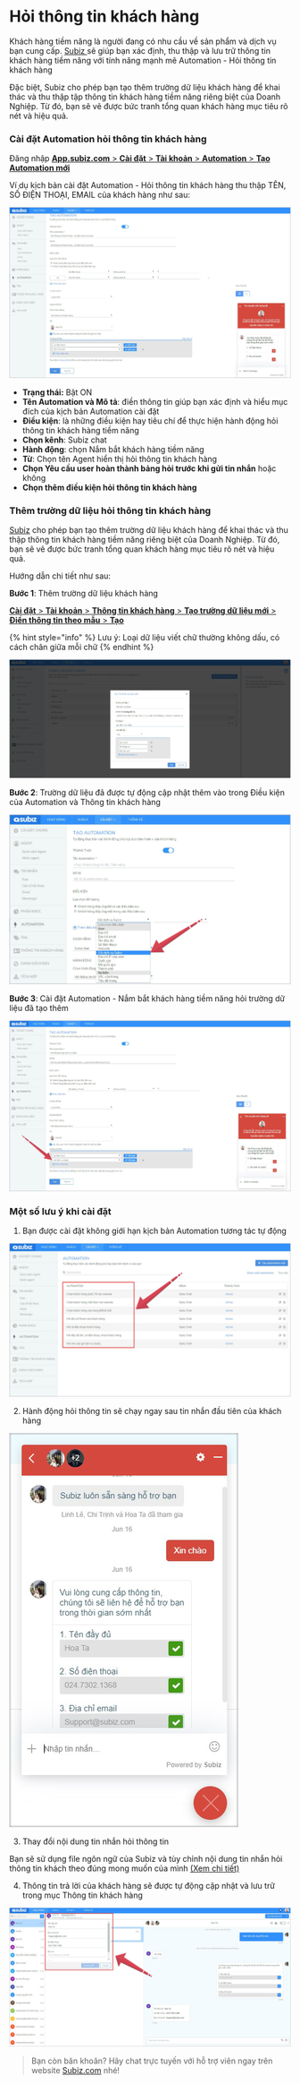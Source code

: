 # Hỏi thông tin khách hàng

Khách hàng tiềm năng là người đang có nhu cầu về sản phẩm và dịch vụ bạn cung cấp. [Subiz ](https://subiz.com/vi/)sẽ giúp bạn xác định, thu thập và lưu trữ thông tin khách hàng tiềm năng với tính năng mạnh mẽ Automation - Hỏi thông tin khách hàng

Đặc biệt, Subiz cho phép bạn tạo thêm trường dữ liệu khách hàng để khai thác và thu thập tập thông tin khách hàng tiềm năng riêng biệt của Doanh Nghiệp. Từ đó, bạn sẽ vẽ được bức tranh tổng quan khách hàng mục tiêu rõ nét và hiệu quả.

### Cài đặt Automation hỏi thông tin khách hàng

 Đăng nhập [**App.subiz.com** &gt; **Cài đặt** &gt; **Tài khoản** &gt; **Automation** &gt; **Tạo Automation mới** ](https://app.subiz.com/settings/automation-add)

Ví dụ kịch bản cài đặt Automation - Hỏi thông tin khách hàng thu thập TÊN, SỐ ĐIỆN THOẠI, EMAIL của khách hàng như sau:

![K&#x1ECB;ch b&#x1EA3;n Automation h&#x1ECF;i s&#x1ED1; &#x111;i&#x1EC7;n tho&#x1EA1;i, Email kh&#xE1;ch h&#xE0;ng](../../.gitbook/assets/auto-ask-info.jpg)

* **Trạng thái:** Bật ON
* **Tên Automation và Mô tả**: điền thông tin giúp bạn xác định và hiểu mục đích của kịch bản Automation cài đặt
* **Điều kiện**: là những điều kiện hay tiêu chí để thực hiện hành động hỏi thông tin khách hàng tiềm năng
* **Chọn kênh**: Subiz chat 
* **Hành động**: chọn Nắm bắt khách hàng tiềm năng
* **Từ**: Chọn tên Agent hiển thị hỏi thông tin khách hàng
* **Chọn Yêu cầu user hoàn thành bảng hỏi trước khi gửi tin nhắn** hoặc không
* **Chọn thêm điều kiện hỏi thông tin khách hàng**

### Thêm trường dữ liệu hỏi thông tin khách hàng

[Subiz](https://subiz.com/vi/) cho phép bạn tạo thêm trường dữ liệu khách hàng để khai thác và thu thập thông tin khách hàng tiềm năng riêng biệt của Doanh Nghiệp. Từ đó, bạn sẽ vẽ được bức tranh tổng quan khách hàng mục tiêu rõ nét và hiệu quả. 

Hướng dẫn chi tiết như sau:

**Bước 1**: Thêm trường dữ liệu khách hàng

[**Cài đặt** &gt; **Tài khoản** &gt; **Thông tin khách hàng** &gt; **Tạo trường dữ liệu mới** &gt; **Điền thông tin theo mẫu** &gt; **Tạo**  ](https://app.subiz.com/settings/user-attributes#)

{% hint style="info" %}
Lưu ý: Loại dữ liệu viết chữ thường không dấu, có cách chân giữa mỗi chữ
{% endhint %}

![V&#xED; d&#x1EE5; T&#x1EA1;o th&#xEA;m tr&#x1B0;&#x1EDD;ng d&#x1EEF; li&#x1EC7;u kh&#xE1;ch h&#xE0;ng](../../.gitbook/assets/user-attri-1.jpg)

**Bước 2**: Trường dữ liệu đã được tự động cập nhật thêm vào trong Điều kiện của Automation và Thông tin khách hàng

![Tr&#x1B0;&#x1EDD;ng d&#x1EEF; li&#x1EC7;u m&#x1EDB;i &#x111;&#x1B0;&#x1EE3;c th&#xEA;m v&#xE0;o &#x111;i&#x1EC1;u ki&#x1EC7;n Automation](../../.gitbook/assets/auto-2.jpg)

**Bước 3**: Cài đặt Automation - Nắm bắt khách hàng tiềm năng hỏi trường dữ liệu đã tạo thêm  


![V&#xED; d&#x1EE5; Automation h&#x1ECF;i nhu c&#x1EA7;u g&#xF3;i d&#x1ECB;ch v&#x1EE5; Subiz](../../.gitbook/assets/auto-3.jpg)

### Một số lưu ý khi cài đặt

1. Bạn được cài đặt không giới hạn kịch bản Automation tương tác tự động

![Kh&#xF4;ng gi&#x1EDB;i h&#x1EA1;n s&#x1ED1; l&#x1B0;&#x1EE3;ng k&#x1ECB;ch b&#x1EA3;n Automation](../../.gitbook/assets/40.-auto-unlimited.jpg)

  2. Hành động hỏi thông tin sẽ chạy ngay sau tin nhắn đầu tiên của khách hàng

![C&#x1EED;a s&#x1ED5; Subiz chat tr&#xEA;n website](../../.gitbook/assets/widget-capture%20%281%29.jpg)

  3. Thay đổi nội dung tin nhắn hỏi thông tin 

Bạn sẽ sử dụng file ngôn ngữ của Subiz và tùy chỉnh nội dung tin nhắn hỏi thông tin khách theo đúng mong muốn của mình [\(Xem chi tiết\)](https://help.subiz.com/bat-dau-voi-subiz/thiet-lap-moi-truong-tuong-tac/tich-hop-subiz-len-website/cac-ngon-ngu-ho-tro-tren-cua-so-subiz-chat#3-tuy-chinh-noi-dung-cua-so-chat-voi-file-po)

  4. Thông tin trả lời của khách hàng sẽ được tự động cập nhật và lưu trữ trong mục Thông tin khách hàng

![Trang qu&#x1EA3;n tr&#x1ECB; Subiz](../../.gitbook/assets/update-user.jpg)

> Bạn còn băn khoăn? Hãy chat trực tuyến với hỗ trợ viên ngay trên website [Subiz.com](https://subiz.com/vi/feature.html) nhé!



